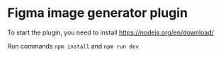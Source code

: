 # Figma image generator plugin

To start the plugin, you need to install https://nodejs.org/en/download/

Run commands `npm install` and `npm run dev`